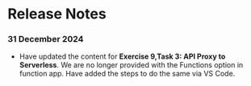 # Release Notes

### 31 December 2024

- Have updated the content for **Exercise 9,Task 3: API Proxy to Serverless**. We are no longer provided with the Functions option in function app. Have added the steps to do the same via VS Code. 

 
